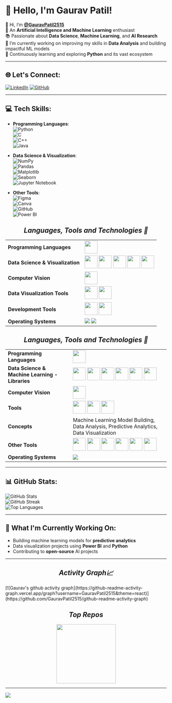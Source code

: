 # 💫 Hello, I'm Gaurav Patil!

👋 Hi, I’m **[@GauravPatil2515](https://github.com/GauravPatil)**  
🤖 An **Artificial Intelligence and Machine Learning** enthusiast  
📚 Passionate about **Data Science**, **Machine Learning**, and **AI Research**  
🎯 I’m currently working on improving my skills in **Data Analysis** and building impactful ML models  
🌱 Continuously learning and exploring **Python** and its vast ecosystem

---

## 🌐 Let's Connect:
[![LinkedIn](https://img.shields.io/badge/LinkedIn-%230077B5.svg?style=flat-square&logo=linkedin&logoColor=white)](https://www.linkedin.com/in/gaurav-patil-6b1241215/)
[![GitHub](https://img.shields.io/badge/GitHub-%23121011.svg?style=flat-square&logo=github&logoColor=white)](https://github.com/GauravPatil2515)

---

## 💻 Tech Skills:
- **Programming Languages**:  
  ![Python](https://img.shields.io/badge/python-3670A0?style=for-the-badge&logo=python&logoColor=ffdd54)  
  ![C](https://img.shields.io/badge/c-%2300599C.svg?style=for-the-badge&logo=c&logoColor=white)  
  ![C++](https://img.shields.io/badge/c++-%2300599C.svg?style=for-the-badge&logo=c%2B%2B&logoColor=white)  
  ![Java](https://img.shields.io/badge/java-%23ED8B00.svg?style=for-the-badge&logo=openjdk&logoColor=white)

- **Data Science & Visualization**:  
  ![NumPy](https://img.shields.io/badge/numpy-%23013243.svg?style=for-the-badge&logo=numpy&logoColor=white)  
  ![Pandas](https://img.shields.io/badge/pandas-%23150458.svg?style=for-the-badge&logo=pandas&logoColor=white)  
  ![Matplotlib](https://img.shields.io/badge/Matplotlib-%23ffffff.svg?style=for-the-badge&logo=Matplotlib&logoColor=black)  
  ![Seaborn](https://img.shields.io/badge/Seaborn-%23ffffff.svg?style=for-the-badge&logo=Seaborn&logoColor=black)  
  ![Jupyter Notebook](https://img.shields.io/badge/jupyter-%23F37626.svg?style=for-the-badge&logo=jupyter&logoColor=white)

- **Other Tools**:  
  ![Figma](https://img.shields.io/badge/figma-%23F24E1E.svg?style=for-the-badge&logo=figma&logoColor=white)  
  ![Canva](https://img.shields.io/badge/Canva-%2300C4CC.svg?style=for-the-badge&logo=Canva&logoColor=white)  
  ![GitHub](https://img.shields.io/badge/github-%23121011.svg?style=for-the-badge&logo=github&logoColor=white)  
  ![Power BI](https://img.shields.io/badge/power_bi-F2C811?style=for-the-badge&logo=powerbi&logoColor=black)

  <div align="center">
<h2 align='center'><i>Languages, Tools and Technologies 🚀</i></h2>
<table>
	<tr>
		<td><strong>Programming Languages</strong></td>
		<td><img height=40 src="https://skillicons.dev/icons?i=cpp,c,java,python&theme=dark"></td>
	</tr>
	<tr>
		<td><strong>Data Science & Visualization</strong></td>
		<td>
			<img height=40 src="https://skillicons.dev/icons?i=numpy,pandas&theme=light">
			<img height=40 src="https://skillicons.dev/icons?i=scikit-learn&theme=light">
			<img height=40 src="https://matplotlib.org/_static/logo2.svg">
			<img height=40 src="https://seaborn.pydata.org/_static/logo-wide-lightbg.svg">
			<img height=40 src="https://upload.wikimedia.org/wikipedia/commons/3/38/Jupyter_logo.svg"> <!-- Jupyter logo -->
		</td>
	</tr>
	<tr>
		<td><strong>Computer Vision</strong></td>
		<td>
			<img height=40 src="https://skillicons.dev/icons?i=opencv&theme=dark">
		</td>
	</tr>
	<tr>
		<td><strong>Data Visualization Tools</strong></td>
		<td>
			<img height=40 src="https://skillicons.dev/icons?i=powerbi&theme=dark">
			<img height=40 src="https://skillicons.dev/icons?i=tableau&theme=dark">
		</td>
	</tr>
	<tr>
		<td><strong>Development Tools</strong></td>
		<td>
			<img height=40 src="https://skillicons.dev/icons?i=arduino&theme=dark">
			<img height=40 src="https://skillicons.dev/icons?i=git,github,vscode&theme=dark">
		</td>
	</tr>
	<tr>
		<td><strong>Operating Systems</strong></td>
		<td>
			<img src="https://img.shields.io/badge/Linux-FCC624?style=for-the-badge&logo=linux&logoColor=black">
			<img src="https://img.shields.io/badge/Windows-0078D6?style=for-the-badge&logo=windows&logoColor=white">
		</td>
	</tr>
</table>

	
  
 
</table>
</div>

<div align="center">
  <h2 align='center'><i>Languages, Tools and Technologies 🚀</i></h2>
  <table>
    <tr>
      <td><strong>Programming Languages</strong></td>
      <td>
        <img height=40 src="https://skillicons.dev/icons?i=cpp,c,java,python&theme=dark">
      </td>
    </tr>
    <tr>
      <td><strong>Data Science & Machine Learning - Libraries</strong></td>
      <td>
	<img height=40 src="https://upload.wikimedia.org/wikipedia/commons/3/31/NumPy_logo_2020.svg"> <!-- NumPy -->
	<img height=40 src="https://upload.wikimedia.org/wikipedia/commons/e/ed/Pandas_logo.svg"> <!-- Pandas -->
	<img height=40 src="https://upload.wikimedia.org/wikipedia/commons/0/05/Scikit_learn_logo_small.svg"> <!-- Scikit-learn -->
        <img height=40 src="https://skillicons.dev/icons?i=scikit-learn,tensorflow&theme=light">
        <img height=40 src="https://matplotlib.org/_static/logo2.svg">
        <img height=40 src="https://seaborn.pydata.org/_static/logo-wide-lightbg.svg">
      </td>
    </tr>
    <tr>
      <td><strong>Computer Vision</strong></td>
      <td>
        <img height=40 src="https://skillicons.dev/icons?i=opencv&theme=dark">
      </td>
    </tr>
    <tr>
      <td><strong>Tools</strong></td>
      <td>
        <img height=40 src="https://skillicons.dev/icons?i=github,vscode,pycharm,powerbi&theme=dark">
        <img height=40 src="https://upload.wikimedia.org/wikipedia/commons/3/38/Jupyter_logo.svg"> 
	 <img height=40 src="https://skillicons.dev/icons?i=intellij&theme=dark">
	    
</td>
    </tr>
    <tr>
      <td><strong>Concepts</strong></td>
      <td>
        <span>Machine Learning Model Building, Data Analysis, Predictive Analytics, Data Visualization</span>
      </td>
    </tr>
    <tr>
      <td><strong>Other Tools</strong></td>
      <td>
	<img height=40 src="https://skillicons.dev/icons?i=arduino&theme=dark">
               <img height=40 src="https://upload.wikimedia.org/wikipedia/commons/3/33/Figma-logo.svg"> <!-- Canva logo not visible, use Figma -->
               <img height=40 src="https://upload.wikimedia.org/wikipedia/commons/4/4b/Canva_Logo.svg"> <!-- Canva -->
               <img height=40 src="https://skillicons.dev/icons?i=postman&theme=dark">
               <img height=40 src="https://skillicons.dev/icons?i=mysql&theme=dark">
	       <img height=40 src="https://upload.wikimedia.org/wikipedia/commons/7/73/Microsoft_Excel_2013_logo.svg"> <!-- Excel -->
      </td>
    </tr>
    <tr>
      <td><strong>Operating Systems</strong></td>
      <td>
        <img src="https://img.shields.io/badge/Windows-0078D6?style=for-the-badge&logo=windows&logoColor=white">
      </td>
    </tr>
  </table>
</div>


---


## 📊 GitHub Stats:
![GitHub Stats](https://github-readme-stats.vercel.app/api?username=GauravPatil2515&theme=radical&hide_border=false&include_all_commits=false&count_private=false)  
![GitHub Streak](https://github-readme-streak-stats.herokuapp.com/?user=GauravPatil2515&theme=radical&hide_border=false)  
![Top Languages](https://github-readme-stats.vercel.app/api/top-langs/?username=GauravPatil2515&theme=radical&hide_border=false&include_all_commits=false&count_private=false&layout=compact)

---

## 🚀 What I'm Currently Working On:
- Building machine learning models for **predictive analytics**
- Data visualization projects using **Power BI** and **Python**
- Contributing to **open-source** AI projects

---

<h2 align='center'><i>Activity Graph📈</i></h2>
[![Gaurav's github activity graph](https://github-readme-activity-graph.vercel.app/graph?username=GauravPatil2515&theme=react)](https://github.com/GauravPatil2515/github-readme-activity-graph)

<h2 align='center'><i>Top Repos</i></h2>
<p align="center">
  <a href="https://github.com/GauravPatil2515/Gesture-Recognition-with-OpenCV-and-MediaPipe">
    <img src="https://github-readme-stats.vercel.app/api/pin/?username=GauravPatil2515&repo=Gesture-Recognition-with-OpenCV-and-MediaPipe&theme=react&hide_border=true" height="185">
  </a>
</p>

---

[![](https://visitcount.itsvg.in/api?id=GauravPatil2515&icon=0&color=0)](https://visitcount.itsvg.in)

